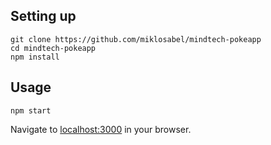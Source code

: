 ## Setting up

```
git clone https://github.com/miklosabel/mindtech-pokeapp
cd mindtech-pokeapp
npm install
```

## Usage

```npm start```

Navigate to [localhost:3000](https://localhost:3000) in your browser.
